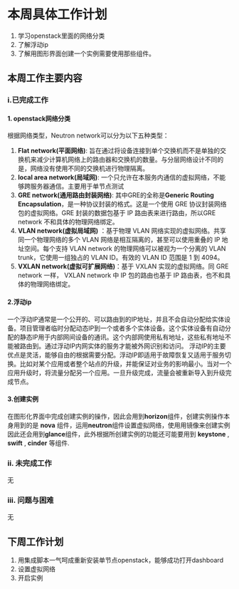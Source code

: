 # 本周具体工作计划
1. 学习openstack里面的网络分类
2. 了解浮动ip
3. 了解用图形界面创建一个实例需要使用那些组件。
## 本周工作主要内容

### i.已完成工作
#### 1. openstack网络分类
根据网络类型，Neutron network可以分为以下五种类型：
  
1. **Flat network(平面网络)**: 旨在通过将设备连接到单个交换机而不是单独的交换机来减少计算机网络上的路由器和交换机的数量。与分层网络设计不同的是，网络没有使用不同的交换机进行物理隔离。  
2. **local area network(局域网)**: 一个只允许在本服务内通信的虚拟网络，不能够跨服务器通信。主要用于单节点测试  
3. **GRE network(通用路由封装网络)**: 其中GRE的全称是**Generic Routing Encapsulation**，是一种协议封装的格式。这是一个使用 GRE 协议封装网络包的虚拟网络。GRE 封装的数据包基于 IP 路由表来进行路由，所以GRE network 不和具体的物理网络绑定。  
4. **VLAN network(虚拟局域网)** ：基于物理 VLAN 网络实现的虚拟网络。共享同一个物理网络的多个 VLAN 网络是相互隔离的，甚至可以使用重叠的 IP 地址空间。每个支持 VLAN network 的物理网络可以被视为一个分离的 VLAN trunk，它使用一组独占的 VLAN ID。有效的 VLAN ID 范围是 1 到 4094。  
5. **VXLAN network(虚拟可扩展网络)**：基于 VXLAN 实现的虚拟网络。同 GRE network 一样， VXLAN network 中 IP 包的路由也基于 IP 路由表，也不和具体的物理网络绑定。  

#### 2.浮动ip
一个浮动IP通常是一个公开的、可以路由到的IP地址，并且不会自动分配给实体设备。项目管理者临时分配动态IP到一个或者多个实体设备。这个实体设备有自动分配的静态IP用于内部网间设备的通讯。这个内部网使用私有地址，这些私有地址不能被路由到。通过浮动IP内网实体的服务才能被外网识别和访问。
浮动IP的主要优点是灵活，能够自由的根据需要分配。浮动IP即适用于故障恢复又适用于服务切换。比如对某个应用或者整个站点的升级，并能保证对业务的影响最小。当对一个应用升级时，将流量分配另一个应用。一旦升级完成，流量会被重新导入到升级完成节点。

#### 3.创建实例
在图形化界面中完成创建实例的操作，因此会用到**horizon**组件，创建实例操作本身用到的是 **nova** 组件，运用**neutron**组件设置虚拟网络，使用用镜像来创建实例因此还会用到**glance**组件，此外根据所创建实例的功能还可能要用到 **keystone** , **swift** , **cinder** 等组件.
### ii. 未完成工作
无

### iii. 问题与困难
无

## 下周工作计划
1. 用集成脚本一气呵成重新安装单节点openstack，能够成功打开dashboard
2. 设置虚拟网络
3. 开启实例